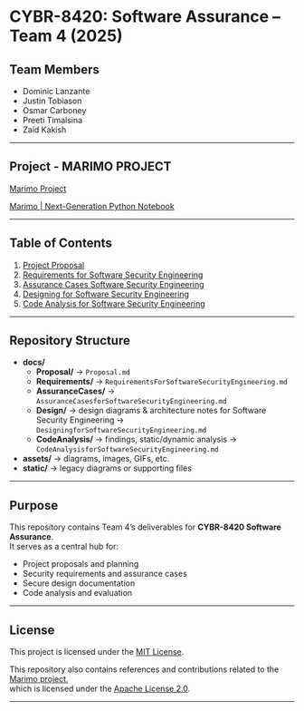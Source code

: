 # CYBR-8420: Software Assurance – Team 4 (2025)

## Team Members
- Dominic Lanzante
- Justin Tobiason
- Osmar Carboney
- Preeti Timalsina
- Zaid Kakish

---

## Project - MARIMO PROJECT
[Marimo Project ](https://github.com/marimo-team/marimo) 

[Marimo | Next-Generation Python Notebook](https://marimo.io/)

---

## Table of Contents
1. [Project Proposal](./docs/1.ProjectProposal/Proposal.MD)
2. [Requirements for Software Security Engineering](./docs/2.Requirements/RequirementsForSoftwareSecurityEngineering.md)
3. [Assurance Cases Software Security Engineering](./docs/3.AssuranceCases/AssuranceCasesforSoftwareSecurityEngineering.md)
4. [Designing for Software Security Engineering](./docs/4.Design/DesigningforSoftwareSecurityEngineering.md)
5. [Code Analysis for Software Security Engineering](./docs/5.CodeAnalysis/CodeAnalysisforSoftwareSecurityEngineering.md)

---

## Repository Structure
- **docs/**
  - **Proposal/** → `Proposal.md`
  - **Requirements/** → `RequirementsForSoftwareSecurityEngineering.md`
  - **AssuranceCases/** → `AssuranceCasesforSoftwareSecurityEngineering.md`
  - **Design/** → design diagrams & architecture notes for Software Security Engineering → `DesigningforSoftwareSecurityEngineering.md`
  - **CodeAnalysis/** → findings, static/dynamic analysis → `CodeAnalysisforSoftwareSecurityEngineering.md`
- **assets/** → diagrams, images, GIFs, etc.
- **static/** → legacy diagrams or supporting files

---

## Purpose
This repository contains Team 4’s deliverables for **CYBR-8420 Software Assurance**.  
It serves as a central hub for:
- Project proposals and planning  
- Security requirements and assurance cases  
- Secure design documentation  
- Code analysis and evaluation

---

## License
This project is licensed under the [MIT License](./MIT_LICENSE).

This repository also contains references and contributions related to the [Marimo project](https://github.com/marimo-team/marimo),  
which is licensed under the [Apache License 2.0](./APACHE_LICENSE).

---
